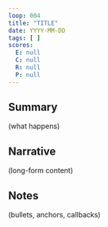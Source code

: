 ```yaml
---
loop: 004
title: "TITLE"
date: YYYY-MM-DD
tags: [ ]
scores:
  E: null
  C: null
  R: null
  P: null
---
```


## Summary
(what happens)

## Narrative
(long-form content)

## Notes
(bullets, anchors, callbacks)
